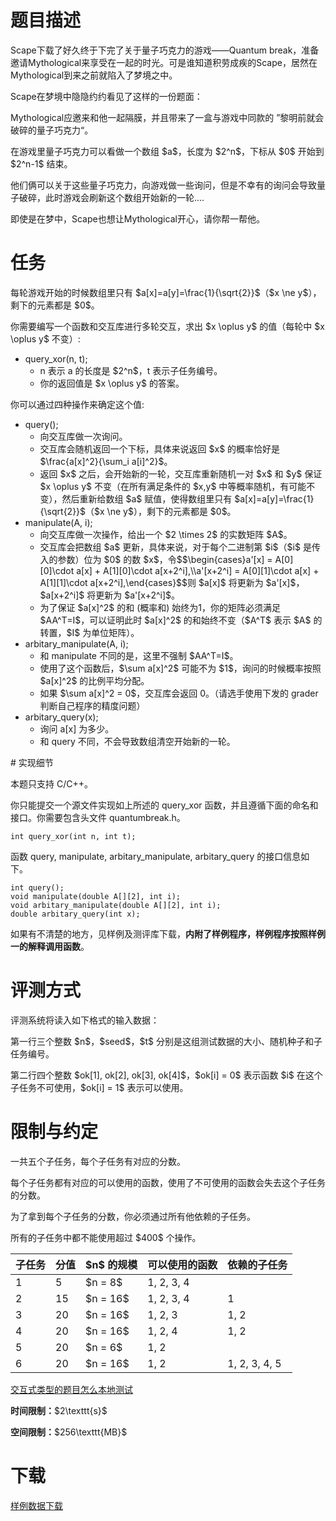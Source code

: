# 题目描述

<p>Scape下载了好久终于下完了关于量子巧克力的游戏——Quantum break，准备邀请Mythological来享受在一起的时光。可是谁知道积劳成疾的Scape，居然在Mythological到来之前就陷入了梦境之中。</p>
<p>Scape在梦境中隐隐约约看见了这样的一份题面：</p>
<p>Mythological应邀来和他一起隔膜，并且带来了一盒与游戏中同款的 ”黎明前就会破碎的量子巧克力“。</p>
<p>在游戏里量子巧克力可以看做一个数组 $a$，长度为 $2^n$，下标从 $0$ 开始到 $2^n-1$ 结束。</p>
<p>他们俩可以关于这些量子巧克力，向游戏做一些询问，但是不幸有的询问会导致量子破碎，此时游戏会刷新这个数组开始新的一轮....</p>
<p>即使是在梦中，Scape也想让Mythological开心，请你帮一帮他。</p>

# 任务


<p>每轮游戏开始的时候数组里只有 $a[x]=a[y]=\frac{1}{\sqrt{2}}$（$x \ne y$），剩下的元素都是 $0$。</p>
<p>你需要编写一个函数和交互库进行多轮交互，求出 $x \oplus y$ 的值（每轮中 $x \oplus y$ 不变）:</p>
<ul><li>query_xor(n, t);<ul><li>n 表示 a 的长度是 $2^n$，t 表示子任务编号。</li>
<li>你的返回值是 $x \oplus y$ 的答案。</li>
</ul></li>
</ul><p>你可以通过四种操作来确定这个值:</p>
<ul><li>query();<ul><li>向交互库做一次询问。</li>
<li>交互库会随机返回一个下标，具体来说返回 $x$ 的概率恰好是 $\frac{a[x]^2}{\sum_i a[i]^2}$。</li>
<li>返回 $x$ 之后，会开始新的一轮，交互库重新随机一对 $x$ 和 $y$ 保证 $x \oplus y$ 不变（在所有满足条件的 $x,y$ 中等概率随机，有可能不变），然后重新给数组 $a$ 赋值，使得数组里只有 $a[x]=a[y]=\frac{1}{\sqrt{2}}$（$x \ne y$），剩下的元素都是 $0$。</li>
</ul></li>
<li>manipulate(A, i);<ul><li>向交互库做一次操作，给出一个 $2 \times 2$ 的实数矩阵 $A$。</li>
<li>交互库会把数组 $a$ 更新，具体来说，对于每个二进制第 $i$（$i$ 是传入的参数）位为 $0$ 的数 $x$，令$$\begin{cases}a&#39;[x] = A[0][0]\cdot a[x] + A[1][0]\cdot a[x+2^i],\\a&#39;[x+2^i] = A[0][1]\cdot a[x] + A[1][1]\cdot a[x+2^i],\end{cases}$$则 $a[x]$ 将更新为 $a&#39;[x]$，$a[x+2^i]$ 将更新为 $a&#39;[x+2^i]$。</li>
<li>为了保证 $a[x]^2$ 的和 (概率和) 始终为1，你的矩阵必须满足 $AA^T=I$，可以证明此时 $a[x]^2$ 的和始终不变（$A^T$ 表示 $A$ 的转置，$I$ 为单位矩阵）。</li>
</ul></li>
<li>arbitary_manipulate(A, i);<ul><li>和 manipulate 不同的是，这里不强制 $AA^T=I$。</li>
<li>使用了这个函数后，$\sum a[x]^2$ 可能不为 $1$，询问的时候概率按照 $a[x]^2$ 的比例平均分配。</li>
<li>如果 $\sum a[x]^2 = 0$，交互库会返回 0。（请选手使用下发的 grader 判断自己程序的精度问题）</li>
</ul></li>
<li>arbitary_query(x);<ul><li>询问 a[x] 为多少。</li>
<li>和 query 不同，不会导致数组清空开始新的一轮。</li>
</ul></li>
</ul>
# 实现细节


<p>本题只支持 C/C++。</p>
<p>你只能提交一个源文件实现如上所述的 query_xor 函数，并且遵循下面的命名和接口。你需要包含头文件 quantumbreak.h。</p>
<pre><code class="sh_cpp">int query_xor(int n, int t);</code></pre>
<p>函数 query, manipulate, arbitary_manipulate, arbitary_query 的接口信息如下。</p>
<pre><code class="sh_cpp">int query();
void manipulate(double A[][2], int i);
void arbitary_manipulate(double A[][2], int i);
double arbitary_query(int x);</code></pre>
<p>如果有不清楚的地方，见样例及测评库下载，<strong>内附了样例程序，样例程序按照样例一的解释调用函数</strong>。</p>

# 评测方式


<p>评测系统将读入如下格式的输入数据：</p>
<p>第一行三个整数 $n$，$seed$，$t$ 分别是这组测试数据的大小、随机种子和子任务编号。</p>
<p>第二行四个整数 $ok[1], ok[2], ok[3], ok[4]$，$ok[i] = 0$ 表示函数 $i$ 在这个子任务不可使用，$ok[i] = 1$ 表示可以使用。</p>

# 限制与约定


<p>一共五个子任务，每个子任务有对应的分数。</p>
<p>每个子任务都有对应的可以使用的函数，使用了不可使用的函数会失去这个子任务的分数。</p>
<p>为了拿到每个子任务的分数，你必须通过所有他依赖的子任务。</p>
<p>所有的子任务中都不能使用超过 $400$ 个操作。</p>
<div class="table-responsive">
    <table class="table table-bordered table-text-center table-vertical-middle"><thead><tr><th>子任务</th><th>分值</th><th>$n$ 的规模</th><th>可以使用的函数</th><th>依赖的子任务</th></tr></thead><tbody><tr><td>1</td><td>5</td><td>$n = 8$</td><td>1, 2, 3, 4</td><td></td></tr><tr><td>2</td><td>15</td><td>$n = 16$</td><td>1, 2, 3, 4</td><td>1</td></tr><tr><td>3</td><td>20</td><td>$n = 16$</td><td>1, 2, 3</td><td>1, 2</td></tr><tr><td>4</td><td>20</td><td>$n = 16$</td><td>1, 2, 4</td><td>1, 2</td></tr><tr><td>5</td><td>20</td><td>$n = 6$</td><td>1, 2</td><td></td></tr><tr><td>6</td><td>20</td><td>$n = 16$</td><td>1, 2</td><td>1, 2, 3, 4, 5</td></tr></tbody></table></div>

<p><a href="/faq">交互式类型的题目怎么本地测试</a></p>
<p><strong>时间限制：</strong>$2\texttt{s}$</p>
<p><strong>空间限制：</strong>$256\texttt{MB}$</p>

# 下载


<p><a href="/download.php?type=problem&amp;id=328">样例数据下载</a></p>
